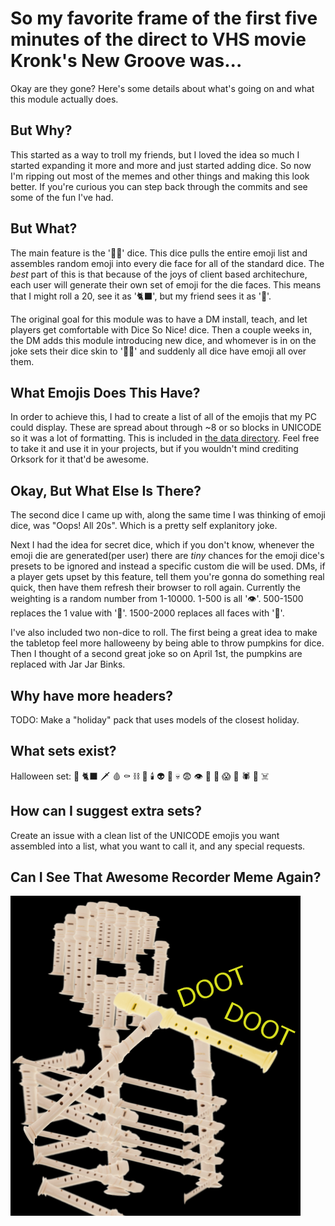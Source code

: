 # So my favorite frame of the first five minutes of the direct to VHS movie Kronk's New Groove was...

Okay are they gone? Here's some details about what's going on and what this module actually does.

## But Why?
This started as a way to troll my friends, but I loved the idea so much I started expanding it more and more and just started adding dice. So now I'm ripping out most of the memes and other things and making this look better. If you're curious you can step back through the commits and see some of the fun I've had.

## But What?
The main feature is the '🤘🏻' dice. This dice pulls the entire emoji list and assembles random emoji into every die face for all of the standard dice. The *best* part of this is that because of the joys of client based architechure, each user will generate their own set of emoji for the die faces. This means that I might roll a 20, see it as '🐈‍⬛', but my friend sees it as '🗿'.

The original goal for this module was to have a DM install, teach, and let players get comfortable with Dice So Nice! dice. Then a couple weeks in, the DM adds this module introducing new dice, and whomever is in on the joke sets their dice skin to '🤘🏻' and suddenly all dice have emoji all over them.

## What Emojis Does This Have?
In order to achieve this, I had to create a list of all of the emojis that my PC could display. These are spread about through ~8 or so blocks in UNICODE so it was a lot of formatting. This is included in [the data directory](./data/AllEmoji.txt). Feel free to take it and use it in your projects, but if you wouldn't mind crediting Orksork for it that'd be awesome.

## Okay, But What Else Is There?
The second dice I came up with, along the same time I was thinking of emoji dice, was "Oops! All 20s". Which is a pretty self explanitory joke.

Next I had the idea for secret dice, which if you don't know, whenever the emoji die are generated(per user) there are *tiny* chances for the emoji dice's presets to be ignored and instead a specific custom die will be used. DMs, if a player gets upset by this feature, tell them you're gonna do something real quick, then have them refresh their browser to roll again. Currently the weighting is a random number from 1-10000. 1-500 is all '👁️'. 500-1500 replaces the 1 value with '💩'. 1500-2000 replaces all faces with '💩'.

I've also included two non-dice to roll. The first being a great idea to make the tabletop feel more halloweeny by being able to throw pumpkins for dice. Then I thought of a second great joke so on April 1st, the pumpkins are replaced with Jar Jar Binks.

## Why have more headers?
TODO: Make a "holiday" pack that uses models of the closest holiday.

## What sets exist?

Halloween set:
🎃 🐈‍⬛ 🗡️ 🩸 ⚰️ ⛓️ 🔮 🕯️ 👽 🤖 💀 😨 👁️ 👺 👹 😱 👻 🕷️ 🧟 ☠️

## How can I suggest extra sets?
Create an issue with a clean list of the UNICODE emojis you want assembled into a list, what you want to call it, and any special requests.

## Can I See That Awesome Recorder Meme Again?
![Sure](./pics/RECORDER_MEME1.png?raw=true)